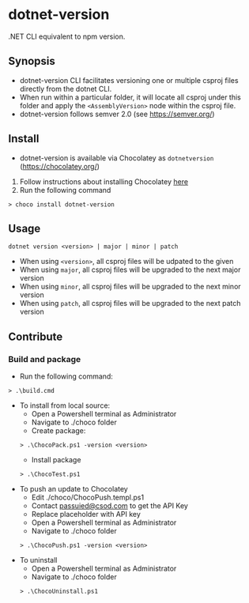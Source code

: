 # dotnet-version
.NET CLI equivalent to npm version.

## Synopsis
- dotnet-version CLI facilitates versioning one or multiple csproj files directly from the dotnet CLI.
- When run within a particular folder, it will locate all csproj under this folder and apply the `<AssemblyVersion>` node within the csproj file.
- dotnet-version follows semver 2.0 (see https://semver.org/)

## Install
- dotnet-version is available via Chocolatey as `dotnetversion` (https://chocolatey.org/)
1. Follow instructions about installing Chocolatey [here](https://chocolatey.org/install)
2. Run the following command
```
> choco install dotnet-version
```

## Usage
```
dotnet version <version> | major | minor | patch
```
- When using `<version>`, all csproj files will be udpated to the given <version>
- When using `major`, all csproj files will be upgraded to the next major version
- When using `minor`, all csproj files will be upgraded to the next minor version
- When using `patch`, all csproj files will be upgraded to the next patch version

## Contribute
### Build and package
- Run the following command:
```
> .\build.cmd
```
- To install from local source:
  - Open a Powershell terminal as Administrator
  - Navigate to ./choco folder
  - Create package:
  ```
  > .\ChocoPack.ps1 -version <version>
  ```
  - Install package
  ```
  > .\ChocoTest.ps1
  ```
- To push an update to Chocolatey
  - Edit ./choco/ChocoPush.templ.ps1
  - Contact passuied@csod.com to get the API Key
  - Replace placeholder with API key
  - Open a Powershell terminal as Administrator
  - Navigate to ./choco folder
  ```
  > .\ChocoPush.ps1 -version <version>
  ```
- To uninstall
  - Open a Powershell terminal as Administrator
  - Navigate to ./choco folder
  ```
  > .\ChocoUninstall.ps1
  ```
  
